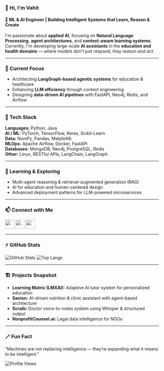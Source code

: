 ### 👋 Hi, I'm Vahit  
#### 🧠 ML & AI Engineer | Building Intelligent Systems that Learn, Reason & Create  

I'm passionate about **applied AI**, focusing on **Natural Language Processing**, **agent architectures**, and **context-aware learning systems**.  
Currently, I'm developing large-scale **AI assistants** in the **education and health domains** — where models don't just respond, they *reason and act*.

---

### 🚀 Current Focus
- Architecting **LangGraph-based agentic systems** for education & healthcare  
- Enhancing **LLM efficiency** through context engineering  
- Designing **data-driven AI pipelines** with FastAPI, Neo4j, Redis, and Airflow  

---

### 🧩 Tech Stack
**Languages:** Python, Java  
**AI / ML:** PyTorch, TensorFlow, Keras, Scikit-Learn  
**Data:** NumPy, Pandas, Matplotlib  
**MLOps:** Apache Airflow, Docker, FastAPI  
**Databases:** MongoDB, Neo4j, PostgreSQL, Redis  
**Other:** Linux, RESTful APIs, LangChain, LangGraph  

---

### 🌱 Learning & Exploring
- Multi-agent reasoning & retrieval-augmented generation (RAG)
- AI for education and human-centered design
- Advanced deployment patterns for LLM-powered microservices  

---

### 📫 Connect with Me
[<img src="https://cdn.jsdelivr.net/npm/simple-icons@3.0.1/icons/github.svg" height="30">](https://github.com/TheVhd)
[<img src="https://cdn.jsdelivr.net/npm/simple-icons@3.0.1/icons/linkedin.svg" height="30">](https://www.linkedin.com/in/vuzunlar/)
[<img src="https://cdn.jsdelivr.net/npm/simple-icons@3.0.1/icons/globe.svg" height="30">](https://testpro.dev)

---

### ⚡ GitHub Stats
![GitHub Stats](https://github-readme-stats.vercel.app/api?username=TheVhd&show_icons=true&theme=radical)
![Top Langs](https://github-readme-stats.vercel.app/api/top-langs/?username=TheVhd&layout=compact&theme=radical)

---

### 🏗️ Projects Snapshot
- **Learning Matrix (LMXAI):** Adaptive AI tutor system for personalized education  
- **Savion:** AI-driven nutrition & clinic assistant with agent-based architecture  
- **Scraib:** Doctor voice-to-notes system using Whisper & structured output  
- **NonprofitCounsel.ai:** Legal data intelligence for NGOs  

---

### 🪄 Fun Fact  
“Machines are not replacing intelligence — they’re expanding what it means to be intelligent.”

![Profile Views](https://komarev.com/ghpvc/?username=TheVhd&color=blue)
